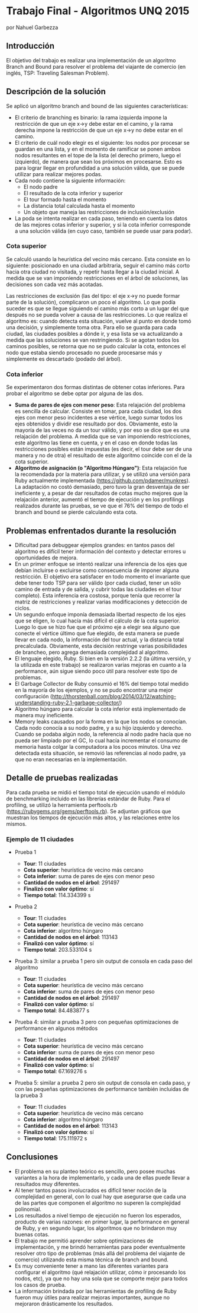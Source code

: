 # Trabajo Final - Algoritmos UNQ 2015

por Nahuel Garbezza

## Introducción

El objetivo del trabajo es realizar una implementación de un algoritmo Branch and Bound para
resolver el problema del viajante de comercio (en inglés, TSP: Traveling Salesman Problem).

## Descripción de la solución

Se aplicó un algoritmo branch and bound de las siguientes características:

- El criterio de branching es binario: la rama izquierda impone la restricción de que un eje
  x->y debe estar en el camino, y la rama derecha impone la restricción de que un eje x->y no
  debe estar en el camino.
- El criterio de cuál nodo elegir es el siguiente: los nodos por procesar se guardan en una
  lista, y en el momento de ramificar se ponen ambos nodos resultantes en el tope de la lista
  (el derecho primero, luego el izquierdo), de manera que sean los próximos en procesarse. Esto
  es para lograr llegar en profundidad a una solución válida, que se puede utilizar para realizar
  mejores podas.
- Cada nodo contiene la siguiente información:
    - El nodo padre
    - El resultado de la cota inferior y superior
    - El tour formado hasta el momento
    - La distancia total calculada hasta el momento
    - Un objeto que maneja las restricciones de inclusión/exclusión
- La poda se intenta realizar en cada paso, teniendo en cuenta los datos de las
  mejores cotas inferior y superior, y si la cota inferior corresponde a una
  solución válida (en cuyo caso, también se puede usar para podar).

### Cota superior

Se calculó usando la heurística del vecino más cercano. Esta consiste en lo siguiente: posicionado
en una ciudad arbitraria, seguir el camino más corto hacia otra ciudad no visitada, y repetir hasta
llegar a la ciudad inicial. A medida que se van imponiendo restricciones en el árbol de soluciones,
las decisiones son cada vez más acotadas.

Las restricciones de exclusión (las del tipo: el eje x->y no puede formar parte de la solución),
complicaron un poco el algoritmo. Lo que podía suceder es que se llegue siguiendo el camino más corto
a un lugar del que después no se pueda volver a causa de las restricciones. Lo que realiza el algoritmo
es: cuando detecta esta situación, vuelve al punto en donde tomó una decisión, y simplemente toma otra.
Para ello se guarda para cada ciudad, las ciudades posibles a dónde ir, y esa lista se va actualizando
a medida que las soluciones se van restringiendo. Si se agotan todos los caminos posibles, se retorna
que no se pudo calcular la cota, entonces el nodo que estaba siendo procesado no puede procesarse más
y simplemente es descartado (podado del árbol).

### Cota inferior

Se experimentaron dos formas distintas de obtener cotas inferiores. Para probar el algoritmo se debe
optar por alguna de las dos.

- **Suma de pares de ejes con menor peso**: Esta relajación del problema es sencilla de calcular.
  Consiste en tomar, para cada ciudad, los dos ejes con menor peso incidentes a ese vértice, luego
  sumar todos los ejes obtenidos y dividir ese resultado por dos. Obviamente, esto la mayoría de las
  veces no da un tour válido, y por eso se dice que es una relajación del problema. A medida que se
  van imponiendo restricciones, este algoritmo las tiene en cuenta, y en el caso en donde todas las
  restricciones posibles están impuestas (es decir, el tour debe ser de una manera y no de otra) el
  resultado de este algoritmo coincide con el de la cota superior.
- **Algoritmo de asignación (o "Algoritmo Húngaro")**: Esta relajación fue la recomendada por la
  materia para utilizar, y se utilizó una versión para Ruby actualmente implementada (https://github.com/pdamer/munkres).
  La adaptación no costó demasiado, pero tuvo la gran desventaja de ser ineficiente y, a pesar de dar
  resultados de cotas mucho mejores que la relajación anterior, aumentó el tiempo de ejecución y en
  los profilings realizados durante las pruebas, se ve que el 76% del tiempo de todo el branch and bound
  se pierde calculando esta cota.

## Problemas enfrentados durante la resolución

- Dificultad para debuggear ejemplos grandes: en tantos pasos del algoritmo es difícil
  tener información del contexto y detectar errores u oportunidades de mejora.
- En un primer enfoque se intentó realizar una inferencia de los ejes que debían incluirse
  o excluirse como consecuencia de imponer alguna restricción. El objetivo era
  satisfacer en todo momento el invariante que debe tener todo TSP para ser válido (por cada
  ciudad, tener un sólo camino de entrada y de salida, y cubrir todas las ciudades en el tour
  completo). Esta inferencia era costosa, porque tenía que recorrer la matriz de restricciones
  y realizar varias modificaciones y detección de ciclos.
- Un segundo enfoque imponía demasiada libertad respecto de los ejes que se eligen,
  lo cual hacía más difícil el cálculo de la cota superior. Luego lo que se hizo fue que el
  próximo eje a elegir sea alguno que conecte el vértice último que fue elegido, de esta manera
  se puede llevar en cada nodo, la información del tour actual, y la distancia total precalculada.
  Obviamente, esta decisión restringe varias posibilidades de brancheo, pero agrega demasiada
  complejidad al algoritmo.
- El lenguaje elegido, Ruby. Si bien en la versión 2.2.2 (la última versión, y la utilizada en
  este trabajo) se realizaron varias mejoras en cuanto a la performance, aún sigue siendo poco
  útil para resolver este tipo de problemas.
- El Garbage Collector de Ruby consumió el 16% del tiempo total medido en la mayoría de los ejemplos,
  y no se pudo encontrar una mejor configuración (http://thorstenball.com/blog/2014/03/12/watching-understanding-ruby-2.1-garbage-collector/)
- Algoritmo húngaro para calcular la cota inferior está implementado de manera muy ineficiente.
- Memory leaks causados por la forma en la que los nodos se conocían. Cada nodo conocía a su nodo
  padre, y a su hijo izquierdo y derecho. Cuando se podaba algún nodo, la referencia al nodo padre
  hacía que no pueda ser limpiado por el GC, lo cual hacía incrementar el consumo de memoria hasta
  colgar la computadora a los pocos minutos. Una vez detectada esta situación, se removió las
  referencias al nodo padre, ya que no eran necesarias en la implementación.

## Detalle de pruebas realizadas

Para cada prueba se midió el tiempo total de ejecución usando el módulo de benchmarking incluido en
las librerías estándar de Ruby. Para el profiling, se utilizó la herramienta perftools.rb (https://rubygems.org/gems/perftools.rb).
Se adjuntan gráficos que muestran los tiempos de ejecución más altos, y las relaciones entre los mismos.

### Ejemplo de 11 ciudades

- Prueba 1
    - **Tour**: 11 ciudades
    - **Cota superior**: heurística de vecino más cercano
    - **Cota inferior**: suma de pares de ejes con menor peso
    - **Cantidad de nodos en el árbol**: 291497
    - **Finalizó con valor óptimo**: sí
    - **Tiempo total**: 114.334399 s

- Prueba 2
    - **Tour**: 11 ciudades
    - **Cota superior**: heurística de vecino más cercano
    - **Cota inferior**: algoritmo húngaro
    - **Cantidad de nodos en el árbol**: 113143
    - **Finalizó con valor óptimo**: sí
    - **Tiempo total**: 203.533104 s

- Prueba 3: similar a prueba 1 pero sin output de consola en cada paso del algoritmo
    - **Tour**: 11 ciudades
    - **Cota superior**: heurística de vecino más cercano
    - **Cota inferior**: suma de pares de ejes con menor peso
    - **Cantidad de nodos en el árbol**: 291497
    - **Finalizó con valor óptimo**: sí
    - **Tiempo total**: 84.483877 s

- Prueba 4: similar a prueba 3 pero con pequeñas optimizaciones de performance en algunos métodos
    - **Tour**: 11 ciudades
    - **Cota superior**: heurística de vecino más cercano
    - **Cota inferior**: suma de pares de ejes con menor peso
    - **Cantidad de nodos en el árbol**: 291497
    - **Finalizó con valor óptimo**: sí
    - **Tiempo total**: 67.169276 s

- Prueba 5: similar a prueba 2 pero sin output de consola en cada paso, y con las pequeñas optimizaciones de
performance también incluidas de la prueba 3
    - **Tour**: 11 ciudades
    - **Cota superior**: heurística de vecino más cercano
    - **Cota inferior**: algoritmo húngaro
    - **Cantidad de nodos en el árbol**: 113143
    - **Finalizó con valor óptimo**: sí
    - **Tiempo total**: 175.111972 s

## Conclusiones

- El problema en su planteo teórico es sencillo, pero posee muchas variantes a la hora de implementarlo, y cada
  una de ellas puede llevar a resultados muy diferentes.
- Al tener tantos pasos involucrados es difícil tener noción de la complejidad en general, con lo cual hay que
  asegurarse que cada una de las partes que componen el algoritmo no superen la complejidad polinomial.
- Los resultados a nivel tiempo de ejecución no fueron los esperados, producto de varias razones: en primer lugar,
  la performance en general de Ruby, y en segundo lugar, los algoritmos que no brindaron muy buenas cotas.
- El trabajo me permitió aprender sobre optimizaciones de implementación, y me brindó herramientas para poder
  eventualmente resolver otro tipo de problemas (más allá del problema del viajante de comercio) utilizando esta
  misma técnica de branch and bound.
- Es muy conveniente tener a mano las diferentes variantes para configurar el algoritmo (qué relajación utilizar,
  cómo ir procesando los nodos, etc), ya que no hay una sola que se comporte mejor para todos los casos de prueba.
- La información brindada por las herramientas de profiling de Ruby fueron muy útiles para realizar mejoras
  importantes, aunque no mejoraron drásticamente los resultados.
